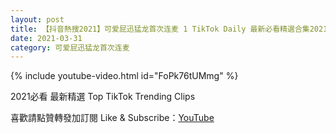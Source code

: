 ```yaml
---
layout: post
title: 【抖音熱搜2021】可爱屁迅猛龙首次连麦 1 TikTok Daily 最新必看精選合集2021 03 31
date: 2021-03-31
category: 可爱屁迅猛龙首次连麦
---
```


{% include youtube-video.html id="FoPk76tUMmg" %}

2021必看 最新精選 Top TikTok Trending Clips

喜歡請點贊轉發加訂閱 Like & Subscribe：[YouTube](https://www.youtube.com/channel/UCAoR7VcanIPd04uEq_GIylA/videos)

